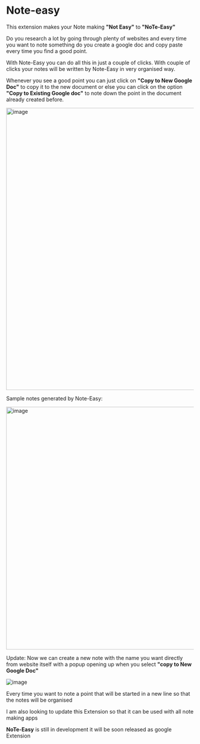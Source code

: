 # Note-easy

This extension makes your Note making **"Not Easy"** to **"NoTe-Easy"**

Do you research a lot by going through plenty of websites and every time you want to note something do you create a google doc and copy paste every time you find a good point. 

With Note-Easy you can do all this in just a couple of clicks. With couple of clicks your notes will be written by Note-Easy in very organised way.

Whenever you see a good point you can just click on **"Copy to New Google Doc"** to copy it to the new document or else you can click on the option **"Copy to Existing Google doc"** to note down the point in the document already created before.

<img width="758" alt="image" src="https://user-images.githubusercontent.com/49830189/227715588-eb85cf07-ca99-48fd-8a35-0d060a258eda.png">

Sample notes generated by Note-Easy:

<img width="652" alt="image" src="https://user-images.githubusercontent.com/49830189/227715795-5968268e-e869-4934-a6f0-8a96bdc8ff9e.png">

Update: Now we can create a new note with the name you want directly from website itself with a popup opening up when you select **"copy to New Google Doc"**

![image](https://user-images.githubusercontent.com/49830189/230734166-11e4ce2e-ca12-4f3f-94ba-cc5518193e81.png)

Every time you want to note a point that will be started in a new line so that the notes will be organised

I am also looking to update this Extension so that it can be used with all note making apps

**NoTe-Easy** is still in development it will be soon released as google Extension
